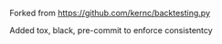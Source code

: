 Forked from https://github.com/kernc/backtesting.py

Added tox, black, pre-commit to enforce consistentcy
